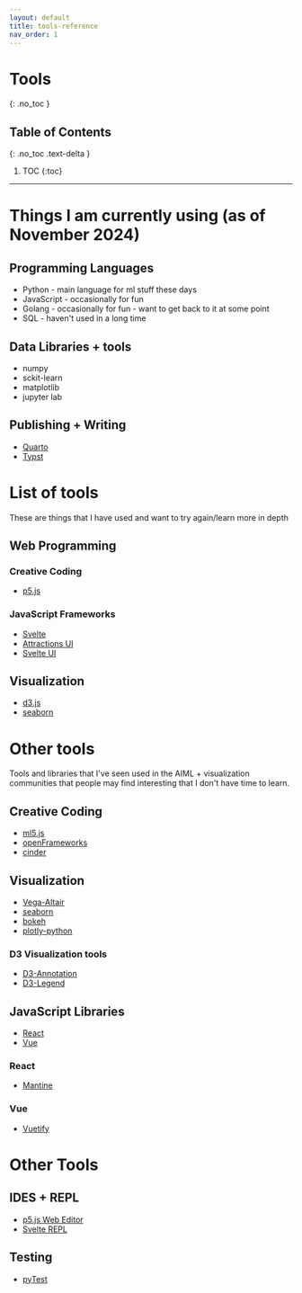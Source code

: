 ```yaml
---
layout: default
title: tools-reference
nav_order: 1
---
```


# Tools
{: .no_toc }

## Table of Contents
{: .no_toc .text-delta }

1. TOC
{:toc}

---
# Things I am currently using (as of November 2024)
## Programming Languages 
* Python - main language for ml stuff these days
* JavaScript - occasionally for fun
* Golang - occasionally for fun - want to get back to it at some point
* SQL - haven't used in a long time 

## Data Libraries + tools
* numpy 
* sckit-learn 
* matplotlib 
* jupyter lab 

## Publishing + Writing
* [Quarto](https://quarto.org/)
* [Typst](https://typst.app/)

# List of tools 
These are things that I have used and want to try again/learn more in depth 

## Web Programming
### Creative Coding 
* [p5.js](https://p5js.org/)
### JavaScript Frameworks
* [Svelte](https://svelte.dev/)
* [Attractions UI](https://illright.github.io/attractions/)
* [Svelte UI](https://svelteui.dev/)

## Visualization 
* [d3.js](https://d3js.org/)
* [seaborn](https://seaborn.pydata.org/)

# Other tools 
Tools and libraries that I've seen used in the AIML + visualization communities that people may find interesting that I don't have time to learn.
## Creative Coding  
* [ml5.js](https://ml5js.org/)
* [openFrameworks](https://openframeworks.cc/)
* [cinder](https://libcinder.org/)

## Visualization
* [Vega-Altair](https://altair-viz.github.io/)
* [seaborn](https://seaborn.pydata.org/)
* [bokeh](https://bokeh.org/)
* [plotly-python](https://plotly.com/python/)

### D3 Visualization tools
* [D3-Annotation](https://d3-annotation.susielu.com/)
* [D3-Legend](https://d3-legend.susielu.com/)

## JavaScript Libraries 
* [React](https://react.dev/)
* [Vue](https://vuejs.org/)
### React
* [Mantine](https://mantine.dev/)
### Vue 
* [Vuetify](https://vuetifyjs.com/en/)


# Other Tools
## IDES + REPL 
* [p5.js Web Editor](https://editor.p5js.org/)
* [Svelte REPL](https://svelte.dev/repl/)

## Testing
* [pyTest](https://docs.pytest.org/en/stable/)






